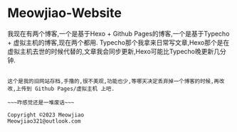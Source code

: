 # Meowjiao-Website
我现在有两个博客,一个是基于Hexo + Github Pages的博客,一个是基于Typecho + 虚拟主机的博客,现在两个都用.
Typecho那个我拿来日常写文章,Hexo那个是在虚拟主机去世的时候代替的,文章我会同步更新,Hexo可能比Typecho晚更新几分钟.
~~~咋写了这么多废话~~~

这个是我的旧网站存档,手撸的,很不美观,功能也少,等哪天决定丢弃掉一个博客的时候,再改改,上传到 Github Pages/虚拟主机 上吧.

~~~咋感觉还是一堆废话~~~

Copyright ©2023 Meowjiao
Meowjiao321@outlook.com